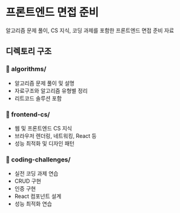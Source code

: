 # 프론트엔드 면접 준비

알고리즘 문제 풀이, CS 지식, 코딩 과제를 포함한 프론트엔드 면접 준비 자료

## 디렉토리 구조

### 📁 algorithms/

- 알고리즘 문제 풀이 및 설명
- 자료구조와 알고리즘 유형별 정리
- 리트코드 솔루션 포함

### 📁 frontend-cs/

- 웹 및 프론트엔드 CS 지식
- 브라우저 렌더링, 네트워킹, React 등
- 성능 최적화 및 디자인 패턴

### 📁 coding-challenges/

- 실전 코딩 과제 연습
- CRUD 구현
- 인증 구현
- React 컴포넌트 설계
- 성능 최적화 연습


